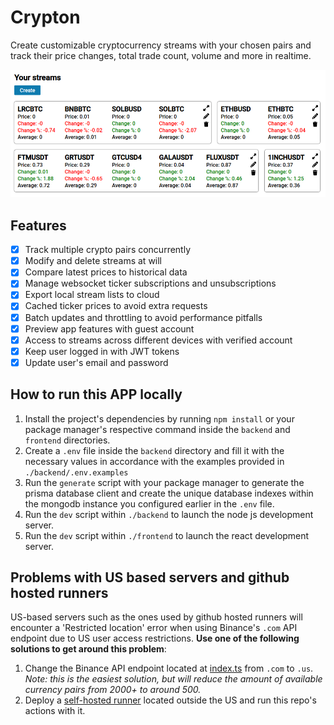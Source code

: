 # Crypton

Create customizable cryptocurrency streams with your chosen pairs and track their price changes, total trade count, volume and more in realtime.

![Crypton dashboard screenshot](/assets/dashboard.png?raw=true "Crypton dashboard")

## Features

- [x] Track multiple crypto pairs concurrently
- [x] Modify and delete streams at will
- [x] Compare latest prices to historical data
- [x] Manage websocket ticker subscriptions and unsubscriptions
- [x] Export local stream lists to cloud
- [x] Cached ticker prices to avoid extra requests
- [x] Batch updates and throttling to avoid performance pitfalls
- [x] Preview app features with guest account
- [x] Access to streams across different devices with verified account
- [x] Keep user logged in with JWT tokens
- [x] Update user's email and password

## How to run this APP locally

1. Install the project's dependencies by running `npm install` or your package manager's respective command inside the `backend` and `frontend` directories.
2. Create a `.env` file inside the `backend` directory and fill it with the necessary values in accordance with the examples provided in `./backend/.env.examples`
3. Run the `generate` script with your package manager to generate the prisma database client and create the unique database indexes within the mongodb instance you configured earlier in the `.env` file.
4. Run the `dev` script within `./backend` to launch the node js development server.
5. Run the `dev` script within `./frontend` to launch the react development server.

## Problems with US based servers and github hosted runners

US-based servers such as the ones used by github hosted runners will encounter a 'Restricted location' error when using Binance's `.com` API endpoint due to US user access restrictions. **Use one of the following solutions to get around this problem**:

1. Change the Binance API endpoint located at [index.ts](./backend/src/utils/Stream/index.ts) from `.com` to `.us`. _Note: this is the easiest solution, but will reduce the amount of available currency pairs from 2000+ to around 500._
2. Deploy a [self-hosted runner](https://docs.github.com/en/actions/hosting-your-own-runners/managing-self-hosted-runners/about-self-hosted-runners) located outside the US and run this repo's actions with it.
